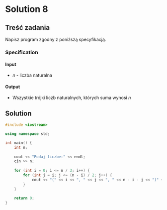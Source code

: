 # Solution 8

## Treść zadania

Napisz program zgodny z poniższą specyfikacją.

### Specification

#### Input

* $n$ - liczba naturalna

#### Output

* Wszystkie trójki liczb naturalnych, których suma wynosi $n$

## Solution

```cpp
#include <iostream>

using namespace std;

int main() {
    int n;
    
    cout << "Podaj liczbe:" << endl;
    cin >> n;
    
    for (int i = 0; i <= n / 3; i++) {
        for (int j = i; j <= (n - i) / 2; j++) {
            cout << "(" << i << ", " << j << ", " << n - i - j << ")" << endl;
        }
    }
    
    return 0;
}
```
